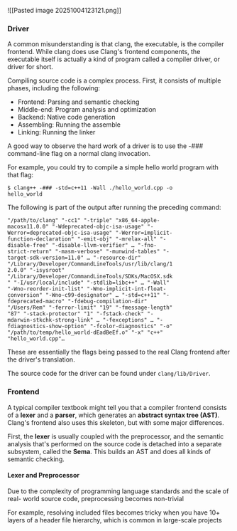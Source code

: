 ![[Pasted image 20251004123121.png]]

### Driver
A common misunderstanding is that clang, the executable, is the compiler frontend. While clang does use Clang's frontend components, the executable itself is actually a kind of program called a compiler driver, or driver for short.

Compiling source code is a complex process. First, it consists of multiple phases, including the following:
- Frontend: Parsing and semantic checking
- Middle-end: Program analysis and optimization
- Backend: Native code generation
- Assembling: Running the assemble
- Linking: Running the linker

A good way to observe the hard work of a driver is to use the -### command-line flag on a normal clang invocation.

For example, you could try to compile a simple hello world program with that flag:
```
$ clang++ -### -std=c++11 -Wall ./hello_world.cpp -o
hello_world
```

The following is part of the output after running the preceding command:
```
"/path/to/clang" "-cc1" "-triple" "x86_64-apple-
macosx11.0.0" "-Wdeprecated-objc-isa-usage" "-
Werror=deprecated-objc-isa-usage" "-Werror=implicit-
function-declaration" "-emit-obj" "-mrelax-all" "-
disable-free" "-disable-llvm-verifier" … "-fno-
strict-return" "-masm-verbose" "-munwind-tables" "-
target-sdk-version=11.0" … "-resource-dir"
"/Library/Developer/CommandLineTools/usr/lib/clang/1
2.0.0" "-isysroot"
"/Library/Developer/CommandLineTools/SDKs/MacOSX.sdk
" "-I/usr/local/include" "-stdlib=libc++" … "-Wall"
"-Wno-reorder-init-list" "-Wno-implicit-int-float-
conversion" "-Wno-c99-designator" … "-std=c++11" "-
fdeprecated-macro" "-fdebug-compilation-dir"
"/Users/Rem" "-ferror-limit" "19" "-fmessage-length"
"87" "-stack-protector" "1" "-fstack-check" "-
mdarwin-stkchk-strong-link" … "-fexceptions" … "-
fdiagnostics-show-option" "-fcolor-diagnostics" "-o"
"/path/to/temp/hello_world-dEadBeEf.o" "-x" "c++"
"hello_world.cpp"…
```

These are essentially the flags being passed to the real Clang frontend after the driver's translation.

The source code for the driver can be found under `clang/lib/Driver`.

### Frontend
A typical compiler textbook might tell you that a compiler frontend consists of a **lexer** and a **parser**, which generates an **abstract syntax tree (AST)**. Clang's frontend also uses this skeleton, but with some major differences. 

First, the **lexer** is usually coupled with the preprocessor, and the semantic analysis that's performed on the source code is detached into a separate subsystem, called the **Sema**. This builds an AST and does all kinds of semantic checking.

#### Lexer and Preprocessor
Due to the complexity of programming language standards and the scale of real- world source code, preprocessing becomes non-trivial

For example, resolving included files becomes tricky when you have 10+ layers of a header file hierarchy, which is common in large-scale projects

